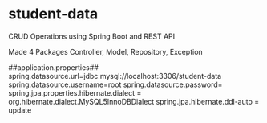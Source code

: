 # student-data
CRUD Operations using Spring Boot and REST API

Made 4 Packages Controller, Model, Repository, Exception

##application.properties##
spring.datasource.url=jdbc:mysql://localhost:3306/student-data
spring.datasource.username=root
spring.datasource.password=
spring.jpa.properties.hibernate.dialect = org.hibernate.dialect.MySQL5InnoDBDialect
spring.jpa.hibernate.ddl-auto = update



